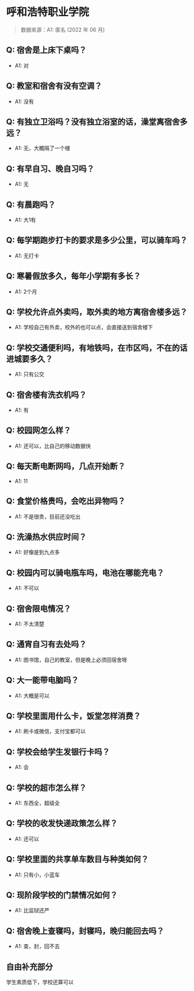 # 呼和浩特职业学院

> 数据来源：A1: 匿名 (2022 年 06 月)

## Q: 宿舍是上床下桌吗？

- A1: 对

## Q: 教室和宿舍有没有空调？

- A1: 没有

## Q: 有独立卫浴吗？没有独立浴室的话，澡堂离宿舍多远？

- A1: 无，大概隔了一个楼

## Q: 有早自习、晚自习吗？

- A1: 无

## Q: 有晨跑吗？

- A1: 大1有

## Q: 每学期跑步打卡的要求是多少公里，可以骑车吗？

- A1: 无打卡

## Q: 寒暑假放多久，每年小学期有多长？

- A1: 2个月

## Q: 学校允许点外卖吗，取外卖的地方离宿舍楼多远？

- A1: 学校自己有外卖，校外的也可以点，会直接送到宿舍楼下

## Q: 学校交通便利吗，有地铁吗，在市区吗，不在的话进城要多久？

- A1: 只有公交

## Q: 宿舍楼有洗衣机吗？

- A1: 有

## Q: 校园网怎么样？

- A1: 还可以，比自己的移动数据快

## Q: 每天断电断网吗，几点开始断？

- A1: 11

## Q: 食堂价格贵吗，会吃出异物吗？

- A1: 不是很贵，目前还没吃出

## Q: 洗澡热水供应时间？

- A1: 好像是到九点多

## Q: 校园内可以骑电瓶车吗，电池在哪能充电？

- A1: 不可以

## Q: 宿舍限电情况？

- A1: 不太清楚

## Q: 通宵自习有去处吗？

- A1: 图书馆，自己的教室，但是晚上必须回宿舍呀

## Q: 大一能带电脑吗？

- A1: 大概是可以

## Q: 学校里面用什么卡，饭堂怎样消费？

- A1: 刷卡或微信，支付宝都可以

## Q: 学校会给学生发银行卡吗？

- A1: 会

## Q: 学校的超市怎么样？

- A1: 东西全，超级全

## Q: 学校的收发快递政策怎么样？

- A1: 还可以

## Q: 学校里面的共享单车数目与种类如何？

- A1: 只有小，小蓝车

## Q: 现阶段学校的门禁情况如何？

- A1: 比监狱还严

## Q: 宿舍晚上查寝吗，封寝吗，晚归能回去吗？

- A1: 查，封，回不去

## 自由补充部分

学生素质低下，学校还算可以